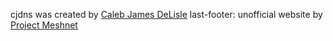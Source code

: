cjdns was created by [Caleb James DeLisle](https://github.com/cjdelisle)
last-footer: unofficial website by [Project Meshnet](https://projectmeshnet.org/)
